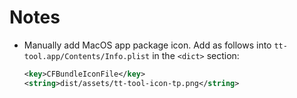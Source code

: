 # Notes

 - Manually add MacOS app package icon. Add as follows into `tt-tool.app/Contents/Info.plist` in the `<dict>` section:

    ```xml
    <key>CFBundleIconFile</key>
    <string>dist/assets/tt-tool-icon-tp.png</string>
    ```
